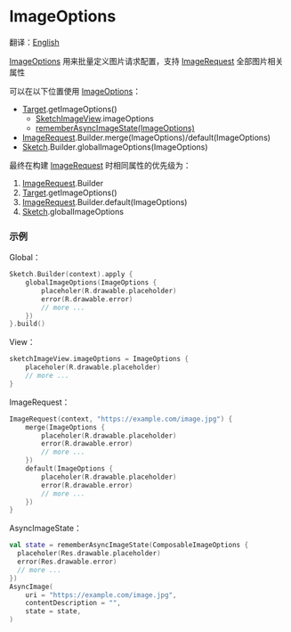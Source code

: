 # ImageOptions

翻译：[English](image_options.md)

[ImageOptions] 用来批量定义图片请求配置，支持 [ImageRequest] 全部图片相关属性

可以在以下位置使用 [ImageOptions]：

* [Target].getImageOptions()
    * [SketchImageView].imageOptions
    * [rememberAsyncImageState(ImageOptions)][AsyncImageState]
* [ImageRequest].Builder.merge(ImageOptions)/default(ImageOptions)
* [Sketch].Builder.globalImageOptions(ImageOptions)

最终在构建 [ImageRequest] 时相同属性的优先级为：

1. [ImageRequest].Builder
2. [Target].getImageOptions()
3. [ImageRequest].Builder.default(ImageOptions)
4. [Sketch].globalImageOptions

### 示例

Global：

```kotlin
Sketch.Builder(context).apply {
    globalImageOptions(ImageOptions {
        placeholer(R.drawable.placeholder)
        error(R.drawable.error)
        // more ...
    })
}.build()
```

View：

```kotlin
sketchImageView.imageOptions = ImageOptions {
    placeholer(R.drawable.placeholder)
    // more ...
}
```

ImageRequest：

```kotlin
ImageRequest(context, "https://example.com/image.jpg") {
    merge(ImageOptions {
        placeholer(R.drawable.placeholder)
        error(R.drawable.error)
        // more ...
    })
    default(ImageOptions {
        placeholer(R.drawable.placeholder)
        error(R.drawable.error)
        // more ...
    })
}
```

AsyncImageState：

```kotlin
val state = rememberAsyncImageState(ComposableImageOptions {
  placeholer(Res.drawable.placeholder)
  error(Res.drawable.error)
  // more ...
})
AsyncImage(
    uri = "https://example.com/image.jpg",
    contentDescription = "",
    state = state,
)
```

[Sketch]: ../../sketch-core/src/commonMain/kotlin/com/github/panpf/sketch/Sketch.common.kt

[Target]: ../../sketch-core/src/commonMain/kotlin/com/github/panpf/sketch/target/Target.kt

[ImageRequest]: ../../sketch-core/src/commonMain/kotlin/com/github/panpf/sketch/request/ImageRequest.common.kt

[ImageOptions]: ../../sketch-core/src/commonMain/kotlin/com/github/panpf/sketch/request/ImageOptions.common.kt

[SketchImageView]: ../../sketch-extensions-view/src/main/kotlin/com/github/panpf/sketch/SketchImageView.kt

[AsyncImageState]: ../../sketch-compose-core/src/commonMain/kotlin/com/github/panpf/sketch/AsyncImageState.common.kt